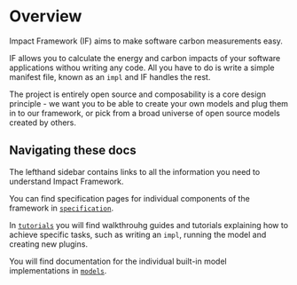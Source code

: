 # Overview

Impact Framework (IF) aims to make software carbon measurements easy.

IF allows you to calculate the energy and carbon impacts of your software applications withou writing any code. All you have to do is write a simple manifest file, known as an `impl` and IF handles the rest.

The project is entirely open source and composability is a core design principle - we want you to be able to create your own models and plug them in to our framework, or pick from a broad universe of open source models created by others.

## Navigating these docs

The lefthand sidebar contains links to all the information you need to understand Impact Framework. 

You can find specification pages for individual components of the framework in [`specification`](./04-specification/). 

In [`tutorials`](./tutorials) you will find walkthrouhg guides and tutorials explaining how to achieve specific tasks, such as writing an `impl`, running the model and creating new plugins. 

You will find documentation for the individual built-in model implementations in [`models`](./05-models/).

